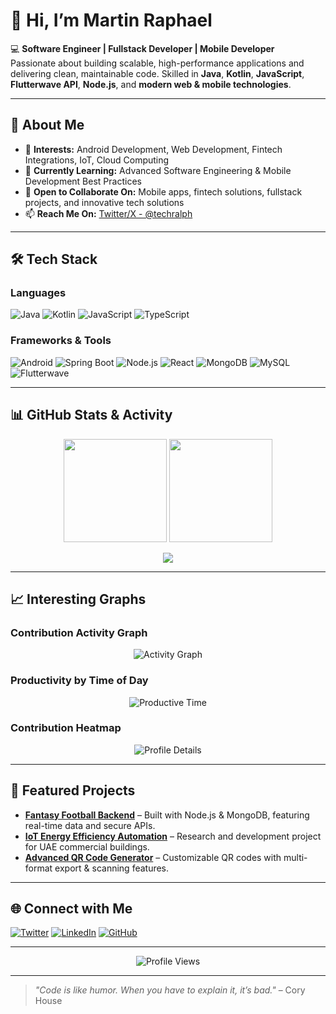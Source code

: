 # 👋 Hi, I’m Martin Raphael

💻 **Software Engineer | Fullstack Developer | Mobile Developer**  
Passionate about building scalable, high-performance applications and delivering clean, maintainable code. Skilled in **Java**, **Kotlin**, **JavaScript**, **Flutterwave API**, **Node.js**, and **modern web & mobile technologies**.

---

## 🚀 About Me
- 👀 **Interests:** Android Development, Web Development, Fintech Integrations, IoT, Cloud Computing  
- 🌱 **Currently Learning:** Advanced Software Engineering & Mobile Development Best Practices  
- 💞 **Open to Collaborate On:** Mobile apps, fintech solutions, fullstack projects, and innovative tech solutions  
- 📫 **Reach Me On:** [Twitter/X - @techralph](https://twitter.com/techralph)  

---

## 🛠 Tech Stack

### **Languages**
![Java](https://img.shields.io/badge/Java-%23ED8B00.svg?style=for-the-badge&logo=java&logoColor=white)
![Kotlin](https://img.shields.io/badge/Kotlin-%230095D5.svg?style=for-the-badge&logo=kotlin&logoColor=white)
![JavaScript](https://img.shields.io/badge/JavaScript-%23323330.svg?style=for-the-badge&logo=javascript&logoColor=%23F7DF1E)
![TypeScript](https://img.shields.io/badge/TypeScript-%23007ACC.svg?style=for-the-badge&logo=typescript&logoColor=white)

### **Frameworks & Tools**
![Android](https://img.shields.io/badge/Android-3DDC84?style=for-the-badge&logo=android&logoColor=white)
![Spring Boot](https://img.shields.io/badge/Spring_Boot-%236DB33F.svg?style=for-the-badge&logo=springboot&logoColor=white)
![Node.js](https://img.shields.io/badge/Node.js-%2343853D.svg?style=for-the-badge&logo=node.js&logoColor=white)
![React](https://img.shields.io/badge/React-%2361DAFB.svg?style=for-the-badge&logo=react&logoColor=black)
![MongoDB](https://img.shields.io/badge/MongoDB-%2347A248.svg?style=for-the-badge&logo=mongodb&logoColor=white)
![MySQL](https://img.shields.io/badge/MySQL-%2300758F.svg?style=for-the-badge&logo=mysql&logoColor=white)
![Flutterwave](https://img.shields.io/badge/Flutterwave-F5A623?style=for-the-badge&logo=flutter&logoColor=white)

---

## 📊 GitHub Stats & Activity

<p align="center">
  <img src="https://github-readme-stats.vercel.app/api?username=martin-raphael&show_icons=true&theme=tokyonight" height="165"/>
  <img src="https://github-readme-stats.vercel.app/api/top-langs/?username=martin-raphael&layout=compact&theme=tokyonight" height="165"/>
</p>

<p align="center">
  <img src="https://streak-stats.demolab.com?user=martin-raphael&theme=tokyonight&hide_border=true" />
</p>

---

## 📈 Interesting Graphs

### **Contribution Activity Graph**
<p align="center">
  <img src="https://github-readme-activity-graph.vercel.app/graph?username=martin-raphael&theme=tokyo-night" alt="Activity Graph"/>
</p>

### **Productivity by Time of Day**
<p align="center">
  <img src="https://github-profile-summary-cards.vercel.app/api/cards/productive-time?username=martin-raphael&theme=tokyonight&utcOffset=3" alt="Productive Time"/>
</p>

### **Contribution Heatmap**
<p align="center">
  <img src="https://github-profile-summary-cards.vercel.app/api/cards/profile-details?username=martin-raphael&theme=tokyonight" alt="Profile Details"/>
</p>



---

## 📌 Featured Projects
- **[Fantasy Football Backend](#)** – Built with Node.js & MongoDB, featuring real-time data and secure APIs.  
- **[IoT Energy Efficiency Automation](#)** – Research and development project for UAE commercial buildings.  
- **[Advanced QR Code Generator](#)** – Customizable QR codes with multi-format export & scanning features.

---

## 🌐 Connect with Me
[![Twitter](https://img.shields.io/badge/Twitter-%231DA1F2.svg?style=for-the-badge&logo=twitter&logoColor=white)](https://twitter.com/techralph)
[![LinkedIn](https://img.shields.io/badge/LinkedIn-%230A66C2.svg?style=for-the-badge&logo=linkedin&logoColor=white)](https://linkedin.com/in/)
[![GitHub](https://img.shields.io/badge/GitHub-%23121011.svg?style=for-the-badge&logo=github&logoColor=white)](https://github.com/martin-raphael)

---

<p align="center">
  <img src="https://komarev.com/ghpvc/?username=martin-raphael&color=blue&style=flat-square&label=Profile+Views" alt="Profile Views"/>
</p>

---

> _"Code is like humor. When you have to explain it, it’s bad."_ – Cory House
